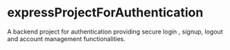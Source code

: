 # expressProjectForAuthentication
A backend project for authentication providing secure login , signup, logout and account management functionalities.
